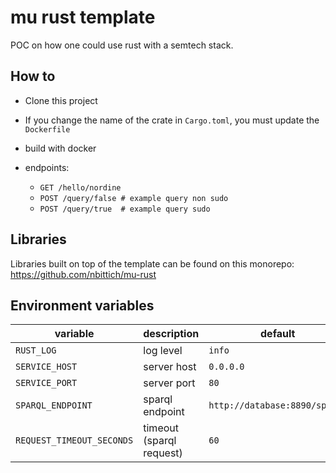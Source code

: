 # mu rust template

POC on how one could use rust with a semtech stack.

## How to

- Clone this project
- If you change the name of the crate in `Cargo.toml`, you must update the `Dockerfile`
- build with docker 

- endpoints: 
    - `GET /hello/nordine`
    - `POST /query/false # example query non sudo`
    - `POST /query/true  # example query sudo`
    

## Libraries

Libraries built on top of the template can be found on this monorepo: https://github.com/nbittich/mu-rust


## Environment variables

|  **variable**               |   **description**                     |  **default**                      |
|  ------------               |   ---------------                     |  -----------                      |
| `RUST_LOG`                  |   log level                           |  `info`                           |
| `SERVICE_HOST`              |   server host                         |  `0.0.0.0`                        |
| `SERVICE_PORT`              |   server port                         |  `80`                             | 
| `SPARQL_ENDPOINT`           |   sparql endpoint                     |  `http://database:8890/sparql`    | 
| `REQUEST_TIMEOUT_SECONDS`   |   timeout (sparql request)            |  `60`                             | 

